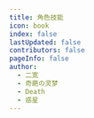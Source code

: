 ```yaml
---
title: 角色技能
icon: book
index: false
lastUpdated: false
contributors: false
pageInfo: false
author:
  - 二宽
  - 奇葩の灵梦
  - Death
  - 惑星
---
```


<Catalog></Catalog>
